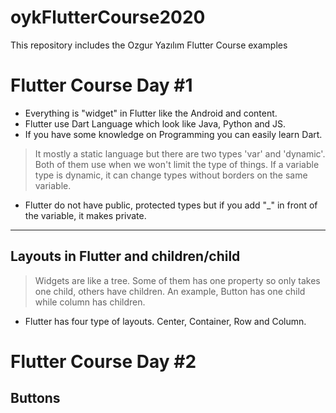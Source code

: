 # oykFlutterCourse2020
This repository includes the Ozgur Yazılım Flutter Course examples 


# Flutter Course Day #1

 - Everything is "widget" in Flutter like the Android and content.
 - Flutter use Dart Language which look like Java, Python and JS.
 - If you have some knowledge on Programming you can easily learn Dart. 
 > It mostly a static language but there are two types 'var' and 'dynamic'. Both of them use when we won't limit the type of things. 
 > If a variable type is dynamic, it can change types without borders on the same variable. 
 - Flutter do not have public, protected types but if you add "_" in front of the variable, it makes private.
 
 
----

## Layouts in Flutter and children/child

> Widgets are like a tree. Some of them has one property so only takes one child, others have children. An example, Button has one child 
> while column has children. 
- Flutter has four type of layouts. Center, Container, Row and Column. 



#
# Flutter Course Day #2

## Buttons 
